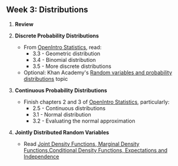 Week 3: Distributions
-----------------------

1. __Review__

2. __Discrete Probability Distributions__
    - From [OpenIntro Statistics](https://drive.google.com/a/galvanize.com/file/d/0B-DHaDEbiOGkc1RycUtIcUtIelE/view), read:
    	- 3.3 - Geometric distribution
    	- 3.4 - Binomial distribution
    	- 3.5 - More discrete distributions
    - Optional: Khan Academy's [Random variables and probability distributions](https://www.khanacademy.org/math/probability/random-variables-topic) topic

3. __Continuous Probability Distributions__
    - Finish chapters 2 and 3 of [OpenIntro Statistics](https://drive.google.com/a/galvanize.com/file/d/0B-DHaDEbiOGkc1RycUtIcUtIelE/view), particularly:
    	- 2.5 - Continuous distributions
    	- 3.1 - Normal distribution
    	- 3.2 - Evaluating the normal approximation

4. __Jointly Distributed Random Variables__
    - Read [Joint Density Functions, Marginal Density
Functions,Conditional Density Functions,
Expectations and Independence](http://www.colorado.edu/economics/morey/6818/jointdensity.pdf)

